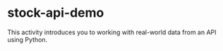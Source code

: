 # stock-api-demo
This activity introduces you to working with real-world data from an API using Python.

